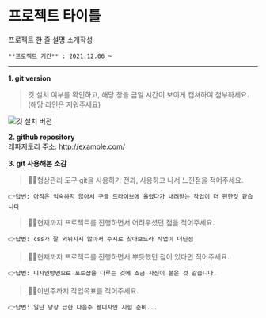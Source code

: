 # 프로젝트 타이틀

프로젝트 한 줄 설명 소개작성
```
**프로젝트 기간** : 2021.12.06 ~    
```
  
 
---

**1. git version**
> 깃 설치 여부를 확인하고, 해당 창을 금일 시간이 보이게 캡쳐하여 첨부하세요. (해당 라인은 지워주세요)   

![깃 설치 버전](test.JPG)

**2. github repository**  
레파지토리 주소: <http://example.com/>

**3. git 사용해본 소감**   
> 🙋‍♀️형상관리 도구 git을 사용하기 전과, 사용하고 나서 느낀점을 적어주세요.   

    👉답변: 아직은 익숙하지 않아서 구글 드라이브에 올렸다가 내려받는 작업이 더 편한것 같습니다

> 🙋‍♀️현재까지 프로젝트를 진행하면서 어려우셨던 점을 적어주세요. 

    👉답변: css가 잘 외워지지 않아서 수시로 찾아보느라 작업이 더딘점 

> 🙋‍♀️현재까지 프로젝트를 진행하면서 뿌듯했던 점이 있다면 적어주세요. 

    👉답변: 디자인방면으로 포토샵을 다루는 것에 조금 자신이 붙은 것 같습니다.

> 🙋‍♀️이번주까지 작업목표를 적어주세요.

    👉답변: 일단 당장 급한 다음주 웹디자인 시험 준비...
